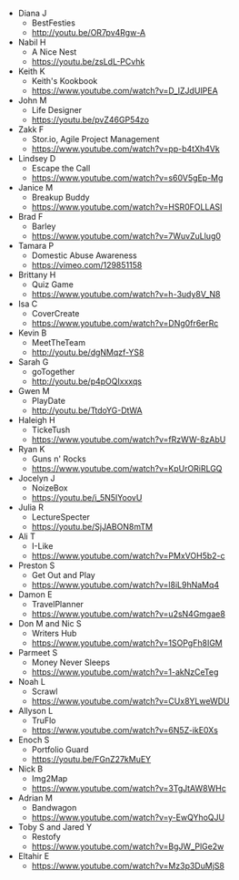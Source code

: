 - Diana J
  - BestFesties
  - http://youtu.be/OR7pv4Rgw-A
- Nabil H
  - A Nice Nest
  - https://youtu.be/zsLdL-PCvhk
- Keith K
  - Keith's Kookbook
  - https://www.youtube.com/watch?v=D_IZJdUIPEA
- John M
  - Life Designer
  - https://youtu.be/pvZ46GP54zo
- Zakk F
  - Stor.io, Agile Project Management
  - https://www.youtube.com/watch?v=pp-b4tXh4Vk
- Lindsey D
  - Escape the Call
  - https://www.youtube.com/watch?v=s60V5gEp-Mg
- Janice M
  - Breakup Buddy
  - https://www.youtube.com/watch?v=HSR0FOLLASI
- Brad F
  - Barley
  - https://www.youtube.com/watch?v=7WuvZuLlug0
- Tamara P
  - Domestic Abuse Awareness
  - https://vimeo.com/129851158
- Brittany H
  - Quiz Game
  - https://www.youtube.com/watch?v=h-3udy8V_N8
- Isa C
  - CoverCreate
  - https://www.youtube.com/watch?v=DNg0fr6erRc
- Kevin B
  - MeetTheTeam
  - http://youtu.be/dgNMqzf-YS8
- Sarah G
  - goTogether
  - http://youtu.be/p4pOQIxxxqs
- Gwen M
  - PlayDate
  - http://youtu.be/TtdoYG-DtWA
- Haleigh H
  - TickeTush
  - https://www.youtube.com/watch?v=fRzWW-8zAbU
- Ryan K
  - Guns n' Rocks
  - https://www.youtube.com/watch?v=KpUrORiRLGQ
- Jocelyn J
  - NoizeBox
  - https://youtu.be/i_5N5IYoovU
- Julia R
  - LectureSpecter
  - https://youtu.be/SjJABON8mTM
- Ali T
  - I-Like
  - https://www.youtube.com/watch?v=PMxVOH5b2-c
- Preston S
  - Get Out and Play
  - https://www.youtube.com/watch?v=l8iL9hNaMq4
- Damon E
  - TravelPlanner
  - https://www.youtube.com/watch?v=u2sN4Gmgae8
- Don M and Nic S
  - Writers Hub
  - https://www.youtube.com/watch?v=1SOPgFh8IGM
- Parmeet S
  - Money Never Sleeps
  - https://www.youtube.com/watch?v=1-akNzCeTeg
- Noah L
  - Scrawl
  - https://www.youtube.com/watch?v=CUx8YLweWDU
- Allyson L
  - TruFlo
  - https://www.youtube.com/watch?v=6N5Z-ikE0Xs
- Enoch S
  - Portfolio Guard
  - https://youtu.be/FGnZ27kMuEY
- Nick B
  - Img2Map
  - https://www.youtube.com/watch?v=3TgJtAW8WHc
- Adrian M
  - Bandwagon
  - https://www.youtube.com/watch?v=y-EwQYhoQJU
- Toby S and Jared Y
  - Restofy
  - https://www.youtube.com/watch?v=BgJW_PlGe2w
- Eltahir E
  - https://www.youtube.com/watch?v=Mz3p3DuMjS8
